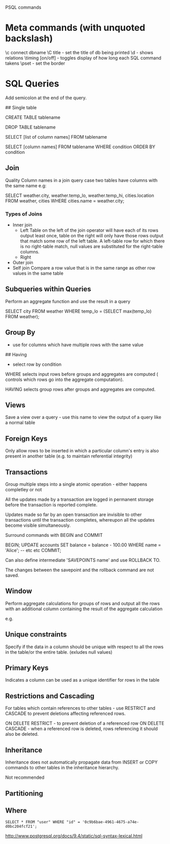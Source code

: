 PSQL commands

# Meta commands (with unquoted backslash)

\c connect dbname
\C title - set the title of db being printed
\d - shows relations
\timing [on/off] - toggles display of how long each SQL command takens
\pset - set the border

# SQL Queries

Add semicolon at the end of the query.

## Single table

CREATE TABLE tablename

DROP TABLE tablename

SELECT [list of column names] FROM tablename

SELECT [column names] FROM tablename
  WHERE condition
  ORDER BY condition

## Join

Quality Column names in a join query case two tables have columns with the same name e.g:

SELECT weather.city, weather.temp_lo, weather.temp_hi, cities.location
    FROM weather, cities
    WHERE cities.name = weather.city;

### Types of Joins

- Inner join
  - Left
     Table on the left of the join operator will have each of its rows output least once, table on the right will only have those rows output that match some row of the left table. A left-table row for which there is no right-table match, null values are substituted for the right-table columns.
  - Right
- Outer join
- Self join
  Compare a row value that is in the same range as other row values in the same table

## Subqueries within Queries

Perform an aggregate function and use the result in a query

SELECT city FROM weather
    WHERE temp_lo = (SELECT max(temp_lo) FROM weather);

## Group By

- use for columns which have multiple rows with the same value

## Having

- select row by condition

WHERE selects input rows before groups and aggregates are computed ( controls which rows go into the aggregate computation).

HAVING selects group rows after groups and aggregates are computed.

## Views

Save a view over a query - use this name to view the output of a query like a normal table

## Foreign Keys

Only allow rows to be inserted in which a particular column's entry is also present in another table (e.g. to maintain referential integrity)

## Transactions

Group multiple steps into a single atomic operation - either happens completley or not

All the updates made by a transaction are logged in permanent storage before the transaction is reported complete.

Updates made so far by an open transaction are invisible to other transactions until the transaction completes, whereupon all the updates become visible simultaneously.

Surround commands with BEGIN and COMMIT

BEGIN;
UPDATE accounts SET balance = balance - 100.00
    WHERE name = 'Alice';
-- etc etc
COMMIT;

Can also define intermediate 'SAVEPOINTS name' and use ROLLBACK TO.

The changes between the savepoint and the rollback command are not saved.

## Window

Perform aggregate calculations for groups of rows and output all the rows with an additional column containing the result of the aggregate calculation

e.g.

## Unique constraints

Specify if the data in a column should be unique with respect to all the rows in the table/or the entire table. (exludes null values)

## Primary Keys

Indicates a column can be used as a unique identifier for rows in the table

## Restrictions and Cascading

For tables which contain references to other tables - use RESTRICT and CASCADE to prevent deletions affecting referenced rows.

ON DELETE RESTRICT  - to prevent deletion of a referenced row
ON DELETE CASCADE - when a referenced row is deleted, rows referencing it should also be deleted.

## Inheritance

Inheritance does not automatically propagate data from INSERT or COPY commands to other tables in the inheritance hierarchy.

Not recommended

## Partitioning 

## Where

```
SELECT * FROM "user" WHERE "id" = '0c9b6bae-4961-4675-a74e-d0bc204fcf21';
```

http://www.postgresql.org/docs/9.4/static/sql-syntax-lexical.html
